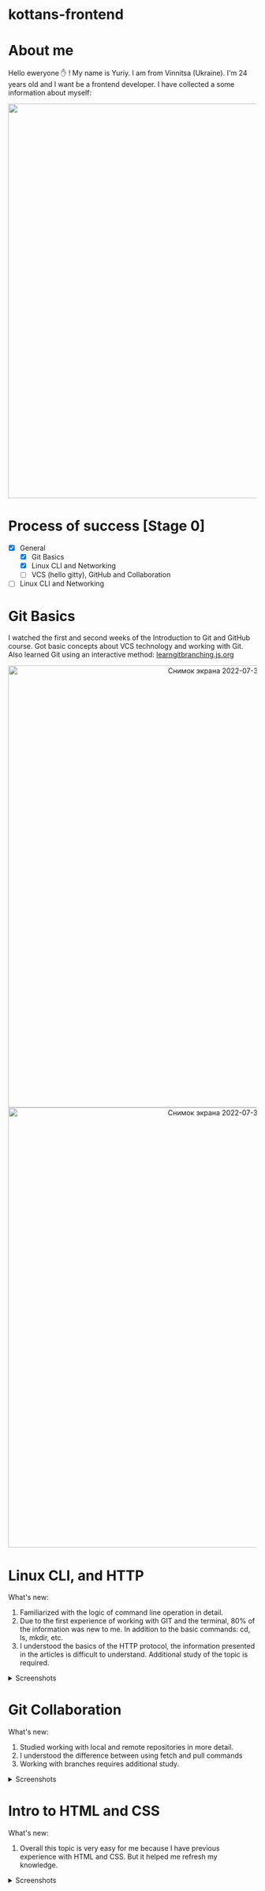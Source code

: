 # kottans-frontend
# About me

Hello eweryone :raised_hand: ! My name is Yuriy. I am from Vinnitsa (Ukraine). I'm 24 years old and I want be a frontend developer.
I have collected a some information about myself:
<p align="center">
<img src="https://user-images.githubusercontent.com/23247356/181048786-250e3fe0-b9d6-4baa-85c0-e13c55dce3d8.jpg" width="800" alig>
</p>

# Process of success [Stage 0]
- [X] General
    - [X] Git Basics
    - [X] Linux CLI and Networking
    - [ ] VCS (hello gitty), GitHub and Collaboration
- [ ] Linux CLI and Networking

# Git Basics

I watched the first and second weeks of the Introduction to Git and GitHub course. Got basic concepts about VCS technology and working with Git.
Also learned Git using an interactive method: [learngitbranching.js.org](https://learngitbranching.js.org/?locale=uk)

<p align="center">
<img width="896" alt="Снимок экрана 2022-07-30 в 12 42 09" src="https://user-images.githubusercontent.com/23247356/181904785-fb6a3b7f-55be-4713-a6cf-d1c68f0a2f29.png">
<img width="892" alt="Снимок экрана 2022-07-30 в 12 42 18" src="https://user-images.githubusercontent.com/23247356/181904790-8f639af7-438c-4292-8859-6c04f1ed963b.png">
</p>

# Linux CLI, and HTTP

What's new:
1.  Familiarized with the logic of command line operation in detail.
2.  Due to the first experience of working with GIT and the terminal, 80% of the information was new to me. In addition to the basic commands: cd, ls, mkdir, etc.
3.  I understood the basics of the HTTP protocol, the information presented in the articles is difficult to understand. Additional study of the topic is required.

<details><summary>Screenshots</summary>
<img width="1254" alt="Снимок экрана 2022-07-30 в 23 35 59" src="https://user-images.githubusercontent.com/23247356/182028196-5f38272e-4255-4830-9cb8-781c102d108b.png">
<img width="1258" alt="Снимок экрана 2022-07-31 в 11 15 07" src="https://user-images.githubusercontent.com/23247356/182028208-350f63bc-552d-4046-b1a6-96f8aadec5ab.png">
<img width="1256" alt="Снимок экрана 2022-07-31 в 11 49 44" src="https://user-images.githubusercontent.com/23247356/182028214-9cb620a6-e3cd-43c7-8974-c78e140c1fdc.png">
<img width="1256" alt="Снимок экрана 2022-07-31 в 12 18 35" src="https://user-images.githubusercontent.com/23247356/182028220-ad0d2690-5258-4659-9d8f-85e75f8439d3.png">
</details>

# Git Collaboration

What's new:
1.  Studied working with local and remote repositories in more detail.
2.  I understood the difference between using fetch and pull commands
3.  Working with branches requires additional study.

<details><summary>Screenshots</summary>
<img width="891" alt="Снимок экрана 2022-07-31 в 23 35 45" src="https://user-images.githubusercontent.com/23247356/182045141-fc9a1e3f-6591-41f3-9a18-221f47b2a89e.png">
<img width="887" alt="Снимок экрана 2022-07-31 в 23 35 51" src="https://user-images.githubusercontent.com/23247356/182045146-172031df-15fe-48f3-a1e5-9dff93bd7a6a.png">
</details>

# Intro to HTML and CSS

What's new:
1.  Overall this topic is very easy for me because I have previous experience with HTML and CSS. But it helped me refresh my knowledge.

<details><summary>Screenshots</summary>
<img width="845" alt="Снимок экрана 2022-08-03 в 23 42 12" src="https://user-images.githubusercontent.com/23247356/182925289-5d015a4e-42e6-4f0d-a556-4b63871ab5d4.png">
<img width="831" alt="Снимок экрана 2022-08-04 в 21 25 27" src="https://user-images.githubusercontent.com/23247356/182925501-4d8f392b-5e86-438b-b76a-cde2f3082cd5.png">
</details>
